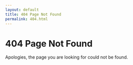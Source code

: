 ```yaml
---
layout: default
title: 404 Page Not Found
permalink: 404.html
---
```


# 404 Page Not Found

Apologies, the page you are looking for could not be found. 